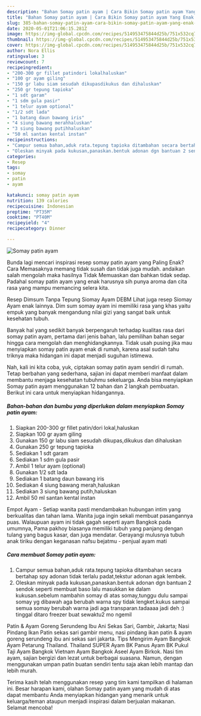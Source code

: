 ```yaml
---
description: "Bahan Somay patin ayam | Cara Bikin Somay patin ayam Yang Enak dan Simpel"
title: "Bahan Somay patin ayam | Cara Bikin Somay patin ayam Yang Enak dan Simpel"
slug: 385-bahan-somay-patin-ayam-cara-bikin-somay-patin-ayam-yang-enak-dan-simpel
date: 2020-05-01T21:06:15.281Z
image: https://img-global.cpcdn.com/recipes/514953475844d25b/751x532cq70/somay-patin-ayam-foto-resep-utama.jpg
thumbnail: https://img-global.cpcdn.com/recipes/514953475844d25b/751x532cq70/somay-patin-ayam-foto-resep-utama.jpg
cover: https://img-global.cpcdn.com/recipes/514953475844d25b/751x532cq70/somay-patin-ayam-foto-resep-utama.jpg
author: Nora Ellis
ratingvalue: 3
reviewcount: 7
recipeingredient:
- "200-300 gr fillet patindori lokalhaluskan"
- "100 gr ayam giling"
- "150 gr labu siam sesudah dikupasdikukus dan dihaluskan"
- "250 gr tepung tapioka"
- "1 sdt garam"
- "1 sdm gula pasir"
- "1 telur ayam optional"
- "1/2 sdt lada"
- "1 batang daun bawang iris"
- "4 siung bawang merahhaluskan"
- "3 siung bawang putihhaluskan"
- "50 ml santan kental instan"
recipeinstructions:
- "Campur semua bahan,aduk rata.tepung tapioka ditambahan secara bertahap spy adonan tidak terlalu padat,tekstur adonan agak lembek."
- "Oleskan minyak pada kukusan,panaskan.bentuk adonan dgn bantuan 2 sendok seperti membuat baso lalu masukkan ke dalam kukusan.sebelum nambahin somay di atas somay,tunggu dulu sampai somay yg dibawah aga berubah warna spy tidak lengket.kukus sampai semua somay berubah warna jadi aga transparan.tadaaaa jadi deh :) tinggal ditaro freezer buat sewaktu2 mo ngemil"
categories:
- Resep
tags:
- somay
- patin
- ayam

katakunci: somay patin ayam 
nutrition: 139 calories
recipecuisine: Indonesian
preptime: "PT35M"
cooktime: "PT40M"
recipeyield: "4"
recipecategory: Dinner

---
```



![Somay patin ayam](https://img-global.cpcdn.com/recipes/514953475844d25b/751x532cq70/somay-patin-ayam-foto-resep-utama.jpg)

Bunda lagi mencari inspirasi resep somay patin ayam yang Paling Enak? Cara Memasaknya memang tidak susah dan tidak juga mudah. andaikan salah mengolah maka hasilnya Tidak Memuaskan dan bahkan tidak sedap. Padahal somay patin ayam yang enak harusnya sih punya aroma dan cita rasa yang mampu memancing selera kita.

Resep Dimsum Tanpa Tepung Siomay Ayam DEBM Lihat juga resep Siomay Ayam enak lainnya. Dim sum somay ayam ini memiliki rasa yang khas yaitu empuk yang banyak mengandung nilai gizi yang sangat baik untuk kesehatan tubuh.

Banyak hal yang sedikit banyak berpengaruh terhadap kualitas rasa dari somay patin ayam, pertama dari jenis bahan, lalu pemilihan bahan segar hingga cara mengolah dan menghidangkannya. Tidak usah pusing jika mau menyiapkan somay patin ayam enak di rumah, karena asal sudah tahu triknya maka hidangan ini dapat menjadi suguhan istimewa.


Nah, kali ini kita coba, yuk, ciptakan somay patin ayam sendiri di rumah. Tetap berbahan yang sederhana, sajian ini dapat memberi manfaat dalam membantu menjaga kesehatan tubuhmu sekeluarga. Anda bisa menyiapkan Somay patin ayam menggunakan 12 bahan dan 2 langkah pembuatan. Berikut ini cara untuk menyiapkan hidangannya.

<!--inarticleads1-->

##### Bahan-bahan dan bumbu yang diperlukan dalam menyiapkan Somay patin ayam:

1. Siapkan 200-300 gr fillet patin/dori lokal,haluskan
1. Siapkan 100 gr ayam giling
1. Gunakan 150 gr labu siam sesudah dikupas,dikukus dan dihaluskan
1. Gunakan 250 gr tepung tapioka
1. Sediakan 1 sdt garam
1. Sediakan 1 sdm gula pasir
1. Ambil 1 telur ayam (optional)
1. Gunakan 1/2 sdt lada
1. Sediakan 1 batang daun bawang iris
1. Sediakan 4 siung bawang merah,haluskan
1. Sediakan 3 siung bawang putih,haluskan
1. Ambil 50 ml santan kental instan


Empot Ayam - Setiap wanita pasti mendambakan hubungan intim yang berkualitas dan tahan lama. Wanita juga ingin sekali membuat pasangannya puas. Walaupuan ayam ini tidak gagah seperti ayam Bangkok pada umumnya, Pama pakhoy biasanya memiliki tubuh yang panjang dengan tulang yang bagus kasar, dan juga mendatar. Gerayangi mulusnya tubuh anak tiriku dengan keganasan nafsu bejatmu - penjual ayam mati 

<!--inarticleads2-->

##### Cara membuat Somay patin ayam:

1. Campur semua bahan,aduk rata.tepung tapioka ditambahan secara bertahap spy adonan tidak terlalu padat,tekstur adonan agak lembek.
1. Oleskan minyak pada kukusan,panaskan.bentuk adonan dgn bantuan 2 sendok seperti membuat baso lalu masukkan ke dalam kukusan.sebelum nambahin somay di atas somay,tunggu dulu sampai somay yg dibawah aga berubah warna spy tidak lengket.kukus sampai semua somay berubah warna jadi aga transparan.tadaaaa jadi deh :) tinggal ditaro freezer buat sewaktu2 mo ngemil


Patin &amp; Ayam Goreng Serundeng Ibu Ani Sekas Sari, Gambir, Jakarta; Nasi Pindang Ikan Patin sekas sari gambir menu, nasi pindang ikan patin &amp; ayam goreng serundeng ibu ani sekas sari jakarta. Tips Mengirim Ayam Bangkok Ayam Petarung Thailand. Thailand SUPER Ayam BK Panus Ayam BK Pukul Taji Ayam Bangkok Vietnam Ayam Bangkok Aseel Ayam Birkok. Nasi tim ayam, sajian bergizi dan lezat untuk berbagai suasana. Namun, dengan menggunakan umpan patin buatan sendiri tentu saja akan lebih mantap dan lebih murah. 

Terima kasih telah menggunakan resep yang tim kami tampilkan di halaman ini. Besar harapan kami, olahan Somay patin ayam yang mudah di atas dapat membantu Anda menyiapkan hidangan yang menarik untuk keluarga/teman ataupun menjadi inspirasi dalam berjualan makanan. Selamat mencoba!
